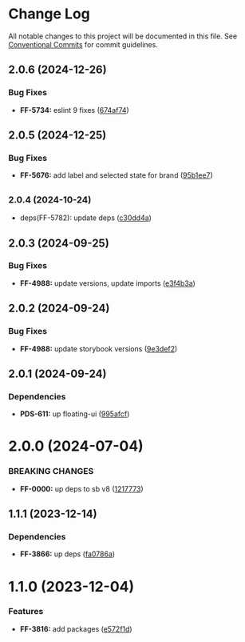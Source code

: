 # Change Log

All notable changes to this project will be documented in this file.
See [Conventional Commits](https://conventionalcommits.org) for commit guidelines.

## 2.0.6 (2024-12-26)


### Bug Fixes

* **FF-5734:** eslint 9 fixes ([674af74](https://github.com/cloud-ru-tech/frontend-tools/commit/674af743ea2b7b38ff50c3fee43cc18b58816a63))





## 2.0.5 (2024-12-25)


### Bug Fixes

* **FF-5676:** add label and selected state for brand ([95b1ee7](https://github.com/cloud-ru-tech/frontend-tools/commit/95b1ee7ef440db08cedcc3b24ed332c100116eeb))





## <small>2.0.4 (2024-10-24)</small>

* deps(FF-5782): update deps ([c30dd4a](https://github.com/cloud-ru-tech/frontend-tools/commit/c30dd4a))





## 2.0.3 (2024-09-25)


### Bug Fixes

* **FF-4988:** update versions, update imports ([e3f4b3a](https://github.com/cloud-ru-tech/frontend-tools/commit/e3f4b3a3f839f2881ed2ef7da3fb00220d1fdd6d))





## 2.0.2 (2024-09-24)


### Bug Fixes

* **FF-4988:** update storybook versions ([9e3def2](https://github.com/cloud-ru-tech/frontend-tools/commit/9e3def2999e8b957d6144246a36aee733b349a80))





## 2.0.1 (2024-09-24)


### Dependencies

* **PDS-611:** up floating-ui ([995afcf](https://github.com/cloud-ru-tech/frontend-tools/commit/995afcf64589c3c6b25a92df90824a631820f387))





# 2.0.0 (2024-07-04)


### BREAKING CHANGES


* **FF-0000:** up deps to sb v8 ([1217773](https://github.com/cloud-ru-tech/frontend-tools/commit/121777397ba3956b2e03716b43744306c3c8c38b))




## 1.1.1 (2023-12-14)


### Dependencies

* **FF-3866:** up deps ([fa0786a](https://github.com/cloud-ru-tech/frontend-tools/commit/fa0786a94f8f29f075ea0eac40e7eb1a31c833cf))





# 1.1.0 (2023-12-04)


### Features

* **FF-3816:** add packages ([e572f1d](https://github.com/cloud-ru-tech/frontend-tools/commit/e572f1df9593bb511ae7a08f8933bdc07dbfe349))
